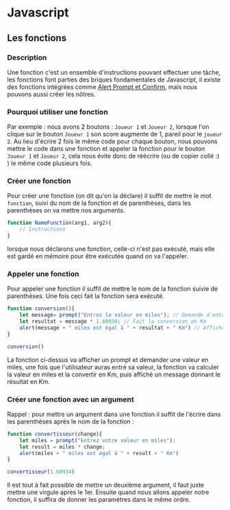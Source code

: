 # Javascript

## Les fonctions 

### Description

Une fonction c'est un ensemble d'instructions pouvant effectuer une tâche, les fonctions font parties des briques fondamentales de Javascript, il existe des fonctions intégrées comme [Alert Prompt et Confirm](AlertPromptConfirm.md), mais nous pouvons aussi créer les nôtres.

### Pourquoi utiliser une fonction

Par exemple : nous avons 2 boutons : `Joueur 1` et `Joueur 2`, lorsque l'on clique sur le bouton `Joueur 1` son score augmente de 1, pareil pour le `joueur 2`. Au lieu d'écrire 2 fois le même code pour chaque bouton, nous pouvons mettre le code dans une fonction et appeler la fonction pour le bouton `Joueur 1` et `Joueur 2`, cela nous évite donc de réécrire (ou de copier collé :) ) le même code plusieurs fois.

### Créer une fonction

Pour créer une fonction (on dit qu'on la déclare) il suffit de mettre le mot `function`, suivi du nom de la fonction et de parenthèses, dans les parenthèses on va mettre nos arguments.

```js
function NameFunction(arg1, arg2){
    // Instructions
}
```

lorsque nous déclarons une fonction, celle-ci n'est pas exécuté, mais elle est gardé en mémoire pour être exécutée quand on va l'appeler.

### Appeler une fonction

Pour appeler une fonction il suffit de mettre le nom de la fonction suivie de parenthèses. Une fois ceci fait la fonction sera exécuté.

```js
function conversion(){
    let message= prompt("Entrez la valeur en miles"); // Demande d'entrer une valeur en miles
    let resultat = message * 1.60934; // Fait la conversion en Km
    alert(message + " miles est égal à " + resultat + " Km") // Affiche un message avec "Alert"
}

conversion()
```

La fonction ci-dessus va afficher un prompt et demander une valeur en miles, une fois que l'utilisateur auras entré sa valeur, 
la fonction va calculer la valeur en miles et la convertir en Km, puis affiché un message donnant le résultat en Km.

### Créer une fonction avec un argument

Rappel : pour mettre un argument dans une fonction il suffit de l'écrire dans les parenthèses après le nom de la fonction : 

```js
function convertisseur(change){
    let miles = prompt("Entrez votre valeur en miles");
    let result = miles * change;
    alert(miles + " miles est égal à " + result + " Km")
}

convertisseur(1.60934)
```

Il est tout à fait possible de mettre un deuxième argument, il faut juste mettre une virgule après le 1er. Ensuite quand nous allons appeler notre fonction, il suffira de donner les paramètres dans le même ordre.